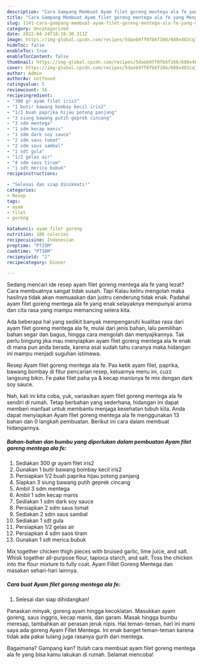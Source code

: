 ```yaml
---
description: "Cara Gampang Membuat Ayam filet goreng mentega ala fe yang Menggugah Selera, Buat Buka Puasa Lezat"
title: "Cara Gampang Membuat Ayam filet goreng mentega ala fe yang Menggugah Selera, Buat Buka Puasa Lezat"
slug: 1141-cara-gampang-membuat-ayam-filet-goreng-mentega-ala-fe-yang-menggugah-selera-buat-buka-puasa-lezat
category: Uncategorized
date: 2022-04-24T18:18:30.311Z
image: https://img-global.cpcdn.com/recipes/5daeb9ff0fb6f166/680x482cq70/ayam-filet-goreng-mentega-ala-fe-foto-resep-utama.jpg
hideToc: false
enableToc: true
enableTocContent: false
thumbnail: https://img-global.cpcdn.com/recipes/5daeb9ff0fb6f166/680x482cq70/ayam-filet-goreng-mentega-ala-fe-foto-resep-utama.jpg
cover: https://img-global.cpcdn.com/recipes/5daeb9ff0fb6f166/680x482cq70/ayam-filet-goreng-mentega-ala-fe-foto-resep-utama.jpg
author: Admin
authorAv: notfound
ratingvalue: 5
reviewcount: 16
recipeingredient:
- "300 gr ayam filet iris2"
- "1 butir bawang bombay kecil iris2"
- "1/2 buah paprika hijau potong panjang"
- "3 siung bawang putih geprek cincang"
- "3 sdm mentega"
- "1 sdm kecap manis"
- "1 sdm dark soy sauce"
- "2 sdm saus tomat"
- "2 sdm saus sambal"
- "1 sdt gula"
- "1/2 gelas air"
- "4 sdm saos tiram"
- "1 sdt merica bubuk"
recipeinstructions:

- "Selesai dan siap dinikmati!"
categories:
- Resep
tags:
- ayam
- filet
- goreng

katakunci: ayam filet goreng 
nutrition: 106 calories
recipecuisine: Indonesian
preptime: "PT25M"
cooktime: "PT38M"
recipeyield: "2"
recipecategory: Dinner

---
```



Sedang mencari ide resep ayam filet goreng mentega ala fe yang lezat? Cara membuatnya sangat tidak susah. Tapi Kalau keliru mengolah maka hasilnya tidak akan memuaskan dan justru cenderung tidak enak. Padahal ayam filet goreng mentega ala fe yang enak selayaknya mempunyai aroma dan cita rasa yang mampu memancing selera kita.


Ada beberapa hal yang sedikit banyak mempengaruhi kualitas rasa dari ayam filet goreng mentega ala fe, mulai dari jenis bahan, lalu pemilihan bahan segar dan bagus, hingga cara mengolah dan menyajikannya. Tak perlu bingung jika mau menyiapkan ayam filet goreng mentega ala fe enak di mana pun anda berada, karena asal sudah tahu caranya maka hidangan ini mampu menjadi suguhan istimewa.

Resep Ayam filet goreng mentega ala fe. Pas ketik ayam filet, paprika, bawang bombay di fitur pencarian resep, keluarnya menu ini, cuzz langsung bikin. Fe pake filet paha ya &amp; kecap manisnya fe mix dengan dark soy sauce.


Nah, kali ini kita coba, yuk, variasikan ayam filet goreng mentega ala fe sendiri di rumah. Tetap berbahan yang sederhana, hidangan ini dapat memberi manfaat untuk membantu menjaga kesehatan tubuh kita. Anda dapat menyiapkan Ayam filet goreng mentega ala fe menggunakan 13 bahan dan 0 langkah pembuatan. Berikut ini cara dalam membuat hidangannya.

<!--inarticleads1-->

##### Bahan-bahan dan bumbu yang diperlukan dalam pembuatan Ayam filet goreng mentega ala fe:

1. Sediakan 300 gr ayam filet iris2
1. Gunakan 1 butir bawang bombay kecil iris2
1. Persiapkan 1/2 buah paprika hijau potong panjang
1. Siapkan 3 siung bawang putih geprek cincang
1. Ambil 3 sdm mentega
1. Ambil 1 sdm kecap manis
1. Sediakan 1 sdm dark soy sauce
1. Persiapkan 2 sdm saus tomat
1. Sediakan 2 sdm saus sambal
1. Sediakan 1 sdt gula
1. Persiapkan 1/2 gelas air
1. Persiapkan 4 sdm saos tiram
1. Gunakan 1 sdt merica bubuk


Mix together chicken thigh pieces with bruised garlic, lime juice, and salt. Whisk together all-purpose flour, tapioca starch, and salt. Toss the chicken into the flour mixture to fully coat. Ayam Fillet Goreng Mentega dan masakan sehari-hari lainnya. 

<!--inarticleads2-->

##### Cara buat Ayam filet goreng mentega ala fe:


1. Selesai dan siap dihidangkan!

Panaskan minyak, goreng ayam hingga kecoklatan. Masukkan ayam goreng, saus inggris, kecap manis, dan garam. Masak hingga bumbu meresap, tambahkan air perasan jeruk nipis. Hai teman-teman, hari ini mami saya ada goreng Ayam Fillet Mentega. Ini enak banget teman-teman karena tidak ada pakai tulang juga rasanya gurih dari mentega. 

Bagaimana? Gampang kan? Itulah cara membuat ayam filet goreng mentega ala fe yang bisa kamu lakukan di rumah. Selamat mencoba!
